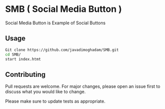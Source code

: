 # SMB ( Social Media Button )

Social Media Button is Example of Social Buttons

## Usage

```bash
Git clone https://github.com/javadimoghadam/SMB.git
cd SMB/
start index.htmt
```

## Contributing
Pull requests are welcome. For major changes, please open an issue first to discuss what you would like to change.

Please make sure to update tests as appropriate.

